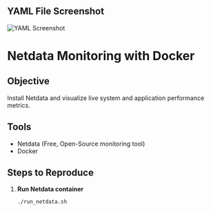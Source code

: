 ## YAML File Screenshot
![YAML Screenshot](yaml_screenshot.png)
# Netdata Monitoring with Docker

## Objective
Install Netdata and visualize live system and application performance metrics.

## Tools
- Netdata (Free, Open-Source monitoring tool)
- Docker

## Steps to Reproduce

1. **Run Netdata container**
   ```bash
   ./run_netdata.sh
